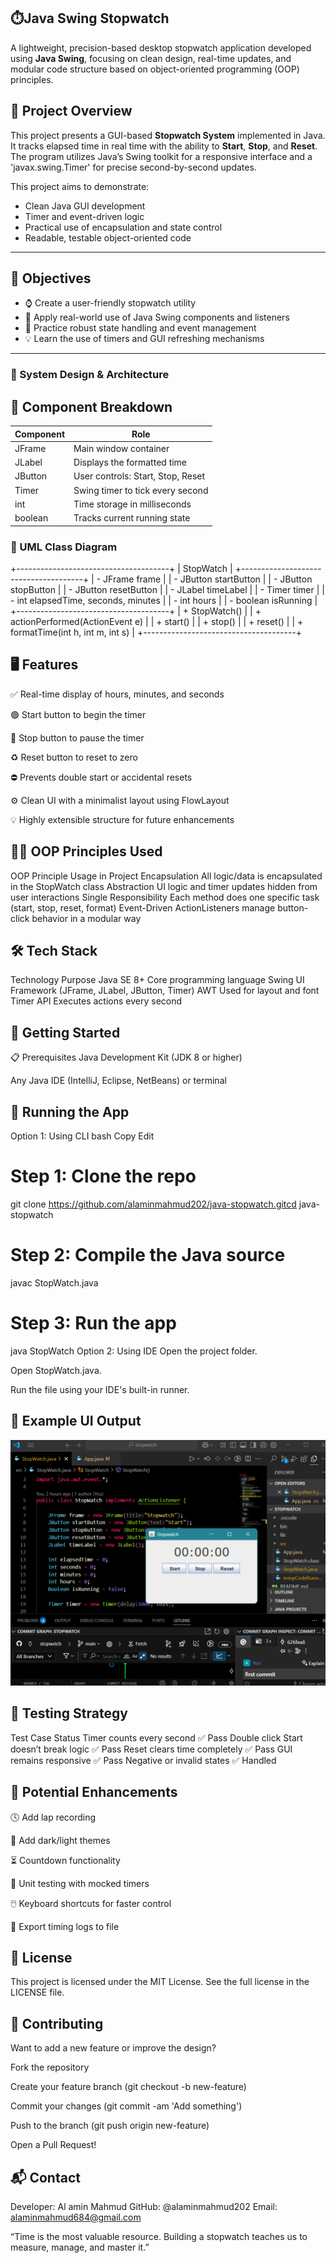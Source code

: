 ## ⏱️Java Swing Stopwatch
A lightweight, precision-based desktop stopwatch application developed using **Java Swing**, focusing on clean design, real-time updates, and modular code structure based on object-oriented programming (OOP) principles.


## 📘 Project Overview

This project presents a GUI-based **Stopwatch System** implemented in Java. It tracks elapsed time in real time with the ability to **Start**, **Stop**, and **Reset**. The program utilizes Java’s Swing toolkit for a responsive interface and a 'javax.swing.Timer' for precise second-by-second updates.

This project aims to demonstrate:
- Clean Java GUI development
- Timer and event-driven logic
- Practical use of encapsulation and state control
- Readable, testable object-oriented code

---

## 🎯 Objectives

- ⌚ Create a user-friendly stopwatch utility
- 🧠 Apply real-world use of Java Swing components and listeners
- 🔁 Practice robust state handling and event management
- 💡 Learn the use of timers and GUI refreshing mechanisms

---

### 🧱 System Design & Architecture

## 🧠 Component Breakdown

| Component   | Role                                      |
|------------|-------------------------------------------|
| JFrame   | Main window container                     |
| JLabel   | Displays the formatted time               |
| JButton  | User controls: Start, Stop, Reset         |
| Timer    | Swing timer to tick every second          |
| int      | Time storage in milliseconds              |
| boolean  | Tracks current running state              |

### 🧩 UML Class Diagram

+--------------------------------------+
|             StopWatch               |
+--------------------------------------+
| - JFrame frame                      |
| - JButton startButton               |
| - JButton stopButton                |
| - JButton resetButton               |
| - JLabel timeLabel                  |
| - Timer timer                       |
| - int elapsedTime, seconds, minutes |
| - int hours                         |
| - boolean isRunning                 |
+--------------------------------------+
| + StopWatch()                       |
| + actionPerformed(ActionEvent e)    |
| + start()                           |
| + stop()                            |
| + reset()                           |
| + formatTime(int h, int m, int s)   |
+--------------------------------------+

## 🖥️ Features
✅ Real-time display of hours, minutes, and seconds

🟢 Start button to begin the timer

🔴 Stop button to pause the timer

♻️ Reset button to reset to zero

⛔ Prevents double start or accidental resets

⚙️ Clean UI with a minimalist layout using FlowLayout

💡 Highly extensible structure for future enhancements

## 🧑‍💻 OOP Principles Used
OOP Principle	Usage in Project
Encapsulation	All logic/data is encapsulated in the StopWatch class
Abstraction	UI logic and timer updates hidden from user interactions
Single Responsibility	Each method does one specific task (start, stop, reset, format)
Event-Driven	ActionListeners manage button-click behavior in a modular way

## 🛠️ Tech Stack
Technology	Purpose
Java SE 8+	Core programming language
Swing	UI Framework (JFrame, JLabel, JButton, Timer)
AWT	Used for layout and font
Timer API	Executes actions every second

## 🏁 Getting Started
📋 Prerequisites
Java Development Kit (JDK 8 or higher)

Any Java IDE (IntelliJ, Eclipse, NetBeans) or terminal

## 🚀 Running the App
Option 1: Using CLI
bash
Copy
Edit
# Step 1: Clone the repo
git clone https://github.com/alaminmahmud202/java-stopwatch.gitcd java-stopwatch

# Step 2: Compile the Java source
javac StopWatch.java

# Step 3: Run the app
java StopWatch
Option 2: Using IDE
Open the project folder.

Open StopWatch.java.

Run the file using your IDE's built-in runner.

## 🔎 Example UI Output
<img src="https://github.com/alaminmahmud202/alaminmahmud202/blob/main/Git%20display/java.output.png" alt="alaminmahmud" />

## 🧪 Testing Strategy
Test Case	Status
Timer counts every second	✅ Pass
Double click Start doesn’t break logic	✅ Pass
Reset clears time completely	✅ Pass
GUI remains responsive	✅ Pass
Negative or invalid states	✅ Handled

## 🧭 Potential Enhancements
🕓 Add lap recording

🌌 Add dark/light themes

⏳ Countdown functionality

🧪 Unit testing with mocked timers

🖱️ Keyboard shortcuts for faster control

🧾 Export timing logs to file

## 📜 License
This project is licensed under the MIT License.
See the full license in the LICENSE file.

## 🤝 Contributing
Want to add a new feature or improve the design?

Fork the repository

Create your feature branch (git checkout -b new-feature)

Commit your changes (git commit -am 'Add something')

Push to the branch (git push origin new-feature)

Open a Pull Request!

## 📬 Contact
Developer: Al amin Mahmud
GitHub: @alaminmahmud202
Email: alaminmahmud684@gmail.com

“Time is the most valuable resource. Building a stopwatch teaches us to measure, manage, and master it.”
